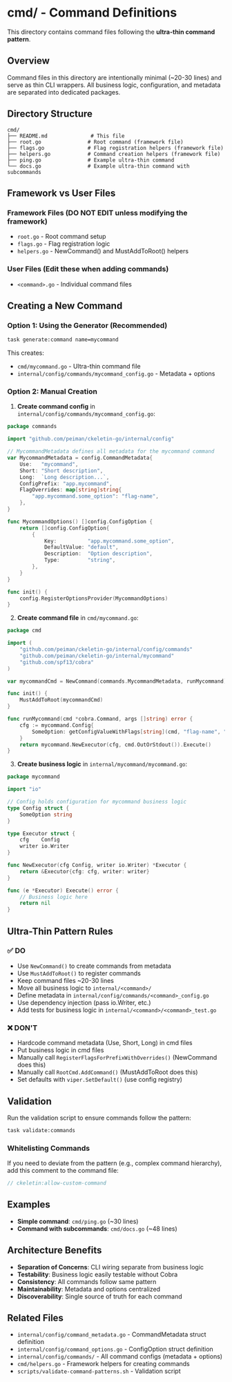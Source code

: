 # cmd/ - Command Definitions

This directory contains command files following the **ultra-thin command pattern**.

## Overview

Command files in this directory are intentionally minimal (~20-30 lines) and serve as thin CLI wrappers. All business logic, configuration, and metadata are separated into dedicated packages.

## Directory Structure

```
cmd/
├── README.md              # This file
├── root.go               # Root command (framework file)
├── flags.go              # Flag registration helpers (framework file)
├── helpers.go            # Command creation helpers (framework file)
├── ping.go               # Example ultra-thin command
└── docs.go               # Example ultra-thin command with subcommands
```

## Framework vs User Files

### Framework Files (DO NOT EDIT unless modifying the framework)
- `root.go` - Root command setup
- `flags.go` - Flag registration logic
- `helpers.go` - NewCommand() and MustAddToRoot() helpers

### User Files (Edit these when adding commands)
- `<command>.go` - Individual command files

## Creating a New Command

### Option 1: Using the Generator (Recommended)

```bash
task generate:command name=mycommand
```

This creates:
- `cmd/mycommand.go` - Ultra-thin command file
- `internal/config/commands/mycommand_config.go` - Metadata + options

### Option 2: Manual Creation

1. **Create command config** in `internal/config/commands/mycommand_config.go`:

```go
package commands

import "github.com/peiman/ckeletin-go/internal/config"

// MycommandMetadata defines all metadata for the mycommand command
var MycommandMetadata = config.CommandMetadata{
    Use:   "mycommand",
    Short: "Short description",
    Long:  `Long description...`,
    ConfigPrefix: "app.mycommand",
    FlagOverrides: map[string]string{
        "app.mycommand.some_option": "flag-name",
    },
}

func MycommandOptions() []config.ConfigOption {
    return []config.ConfigOption{
        {
            Key:          "app.mycommand.some_option",
            DefaultValue: "default",
            Description:  "Option description",
            Type:         "string",
        },
    }
}

func init() {
    config.RegisterOptionsProvider(MycommandOptions)
}
```

2. **Create command file** in `cmd/mycommand.go`:

```go
package cmd

import (
    "github.com/peiman/ckeletin-go/internal/config/commands"
    "github.com/peiman/ckeletin-go/internal/mycommand"
    "github.com/spf13/cobra"
)

var mycommandCmd = NewCommand(commands.MycommandMetadata, runMycommand)

func init() {
    MustAddToRoot(mycommandCmd)
}

func runMycommand(cmd *cobra.Command, args []string) error {
    cfg := mycommand.Config{
        SomeOption: getConfigValueWithFlags[string](cmd, "flag-name", "app.mycommand.some_option"),
    }
    return mycommand.NewExecutor(cfg, cmd.OutOrStdout()).Execute()
}
```

3. **Create business logic** in `internal/mycommand/mycommand.go`:

```go
package mycommand

import "io"

// Config holds configuration for mycommand business logic
type Config struct {
    SomeOption string
}

type Executor struct {
    cfg    Config
    writer io.Writer
}

func NewExecutor(cfg Config, writer io.Writer) *Executor {
    return &Executor{cfg: cfg, writer: writer}
}

func (e *Executor) Execute() error {
    // Business logic here
    return nil
}
```

## Ultra-Thin Pattern Rules

### ✅ DO

- Use `NewCommand()` to create commands from metadata
- Use `MustAddToRoot()` to register commands
- Keep command files ~20-30 lines
- Move all business logic to `internal/<command>/`
- Define metadata in `internal/config/commands/<command>_config.go`
- Use dependency injection (pass io.Writer, etc.)
- Add tests for business logic in `internal/<command>/<command>_test.go`

### ❌ DON'T

- Hardcode command metadata (Use, Short, Long) in cmd files
- Put business logic in cmd files
- Manually call `RegisterFlagsForPrefixWithOverrides()` (NewCommand does this)
- Manually call `RootCmd.AddCommand()` (MustAddToRoot does this)
- Set defaults with `viper.SetDefault()` (use config registry)

## Validation

Run the validation script to ensure commands follow the pattern:

```bash
task validate:commands
```

### Whitelisting Commands

If you need to deviate from the pattern (e.g., complex command hierarchy), add this comment to the command file:

```go
// ckeletin:allow-custom-command
```

## Examples

- **Simple command**: `cmd/ping.go` (~30 lines)
- **Command with subcommands**: `cmd/docs.go` (~48 lines)

## Architecture Benefits

- **Separation of Concerns**: CLI wiring separate from business logic
- **Testability**: Business logic easily testable without Cobra
- **Consistency**: All commands follow same pattern
- **Maintainability**: Metadata and options centralized
- **Discoverability**: Single source of truth for each command

## Related Files

- `internal/config/command_metadata.go` - CommandMetadata struct definition
- `internal/config/command_options.go` - ConfigOption struct definition
- `internal/config/commands/` - All command configs (metadata + options)
- `cmd/helpers.go` - Framework helpers for creating commands
- `scripts/validate-command-patterns.sh` - Validation script
